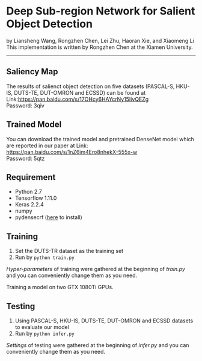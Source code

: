 # Deep Sub-region Network for Salient Object Detection
by Liansheng Wang, Rongzhen Chen, Lei Zhu, Haoran Xie, and Xiaomeng Li
This implementation is written by Rongzhen Chen at the Xiamen University.

***


## Saliency Map
The results of salienct object detection on five datasets (PASCAL-S, HKU-IS, DUTS-TE, DUT-OMRON and ECSSD) can be found 
at 
Link:https://pan.baidu.com/s/17OHcy6HAYcrNy15IivQEZg  
Password: 3qiv

## Trained Model
You can download the trained model and pretrained DenseNet model which are reported in our paper at 
Link: https://pan.baidu.com/s/1nZ6im4Ero8nhekX-555x-w  
Password: 5qtz

## Requirement
* Python 2.7
* Tensorflow 1.11.0
* Keras 2.2.4
* numpy
* pydensecrf ([here](https://github.com/Andrew-Qibin/dss_crf) to install)

## Training
1. Set the DUTS-TR dataset as the training set
2. Run by ```python train.py```


*Hyper-parameters* of training were gathered at the beginning of *train.py* and you can conveniently 
change them as you need.

Training a model on two GTX 1080Ti GPUs.

## Testing
1. Using PASCAL-S, HKU-IS, DUTS-TE, DUT-OMRON and ECSSD datasets to evaluate our model
2. Run by ```python infer.py```

*Settings* of testing were gathered at the beginning of *infer.py* and you can conveniently 
change them as you need.
